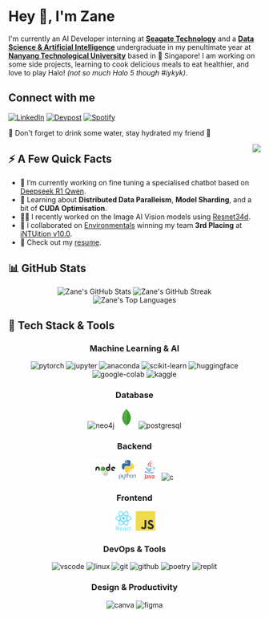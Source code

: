 <h1>Hey 👋, I'm Zane</a></h1>
<p>I'm currently an AI Developer interning at <strong><a href="https://www.seagate.com/sg/en/">Seagate Technology</a></strong> and a <strong><a href="https://www.ntu.edu.sg/education/undergraduate-programme/bachelor-of-science-in-data-science-artificial-intelligence">Data Science & Artificial Intelligence</a></strong> undergraduate in my penultimate year at <strong><a href="https://www.ntu.edu.sg/">Nanyang Technological University</a></strong> based in 📍 Singapore! I am working on some side projects, learning to cook delicious meals to eat healthier, and love to play Halo! <i>(not so much Halo 5 though #iykyk)</i>.</p>

## Connect with me

[![LinkedIn](https://img.shields.io/badge/LinkedIn-0A66C2?style=for-the-badge&logo=linkedin&logoColor=white)](https://www.linkedin.com/in/zane23yee "LinkedIn")
[![Devpost](https://img.shields.io/badge/Devpost-003E54?style=for-the-badge&logo=devpost&logoColor=white)](https://devpost.com/zazzane "Devpost")
[![Spotify](https://img.shields.io/badge/Spotify-1DB954?style=for-the-badge&logo=spotify&logoColor=white)](https://open.spotify.com/user/q2jkvuz6bpfcqzazcwonmewbk?si=YAsAFyUtTgOgK6dyVFGpnA "Spotify")


<p>🫗 Don't forget to drink some water, stay hydrated my friend 🫗</p>
<img align="right" src="https://media4.giphy.com/media/v1.Y2lkPTc5MGI3NjExeWhoMjJnN2F4aXB0cDVyYzRlZTRyODY1c3dod2xoMGowaHAyMzI5biZlcD12MV9pbnRlcm5hbF9naWZfYnlfaWQmY3Q9Zw/bxwtewdxpDuBq/giphy.gif" />
<h2>⚡️ A Few Quick Facts</h2>
<ul>
<li>🔭 I’m currently working on fine tuning a specialised chatbot based on <a href="https://huggingface.co/deepseek-ai/DeepSeek-R1-Distill-Qwen-7B">Deepseek R1 Qwen</a>.</li>
<li>🧐 Learning about <strong>Distributed Data Paralleism</strong>, <strong>Model Sharding</strong>, and a bit of <strong>CUDA Optimisation</strong>.</li>
<li>👨‍💻 I recently worked on the Image AI Vision models using <a href="https://huggingface.co/timm/resnet34d.ra2_in1k">Resnet34d</a>.</li>
<li>📝 I collaborated on <a href="https://environmentals.vercel.app/">Environmentals</a> winning my team <strong>3rd Placing</strong> at <a href="https://devpost.com/software/enviromentals">iNTUition v10.0</a>.</li>
<li>📙 Check out my <a href="https://drive.google.com/file/d/14C49cQ7cegeIZ64ieq2y-p-X4IM5FuFE/view?usp=sharing">resume</a>.</li>
</ul>

## 📊 GitHub Stats

<div align="center">
  <img src="https://github-readme-stats.vercel.app/api?username=zazzane&show_icons=true&theme=radical" alt="Zane's GitHub Stats" />
  <img src="https://github-readme-streak-stats.herokuapp.com/?user=zazzane&theme=radical" alt="Zane's GitHub Streak" />
</div>

<div align="center">
  <img src="https://github-readme-stats.vercel.app/api/top-langs/?username=zazzane&layout=compact&theme=radical" alt="Zane's Top Languages" />
</div>

<h2>🚀 Tech Stack & Tools</h2>

<div align="center">
  
  <h3>Machine Learning & AI</h3>
  <p>
    <img src="https://cdn.jsdelivr.net/gh/devicons/devicon@latest/icons/pytorch/pytorch-original.svg" alt="pytorch" width="40" height="40" />
    <img src="https://cdn.jsdelivr.net/gh/devicons/devicon@latest/icons/jupyter/jupyter-original-wordmark.svg" alt="jupyter" width="40" height="40" />
    <img src="https://cdn.jsdelivr.net/gh/devicons/devicon@latest/icons/anaconda/anaconda-original.svg" alt="anaconda" width="40" height="40" />
<!--     <img src="https://cdn.jsdelivr.net/gh/devicons/devicon@latest/icons/tensorflow/tensorflow-original.svg" alt="tensorflow" width="40" height="40" /> -->
    <img src="https://cdn.jsdelivr.net/gh/devicons/devicon@latest/icons/scikitlearn/scikitlearn-original.svg" alt="scikit-learn" width="40" height="40" />
    <img src="https://huggingface.co/front/assets/huggingface_logo-noborder.svg" alt="huggingface" width="40" height="40" />
    <img src="https://upload.wikimedia.org/wikipedia/commons/d/d0/Google_Colaboratory_SVG_Logo.svg" alt="google-colab" width="40" height="40" />
    <img src="https://cdn.jsdelivr.net/gh/devicons/devicon@latest/icons/kaggle/kaggle-original.svg" alt="kaggle" width="40" height="40" />
  </p>

  <h3>Database</h3>
  <p>
    <img src="https://cdn.jsdelivr.net/gh/devicons/devicon@latest/icons/neo4j/neo4j-original.svg" alt="neo4j" width="40" height="40" />
    <img src="https://raw.githubusercontent.com/devicons/devicon/master/icons/mongodb/mongodb-original.svg" alt="mongodb" width="40" height="40" />
    <img src="https://cdn.jsdelivr.net/gh/devicons/devicon@latest/icons/postgresql/postgresql-original-wordmark.svg" alt="postgresql" width="40" height="40" />
  </p>

  <h3>Backend</h3>
  <p>
    <img src="https://raw.githubusercontent.com/devicons/devicon/master/icons/nodejs/nodejs-original-wordmark.svg" alt="nodejs" width="40" height="40" />
    <img src="https://raw.githubusercontent.com/devicons/devicon/master/icons/python/python-original-wordmark.svg" alt="python" width="40" height="40" />
    <img src="https://raw.githubusercontent.com/devicons/devicon/master/icons/java/java-original-wordmark.svg" alt="java" width="40" height="40" />
    <img src="https://cdn.jsdelivr.net/gh/devicons/devicon@latest/icons/c/c-original.svg" alt="c" width="40" height="40" />
<!--     <img src="https://cdn.jsdelivr.net/gh/devicons/devicon@latest/icons/fastapi/fastapi-original.svg" alt="fastapi" width="40" height="40" />
    <img src="https://cdn.jsdelivr.net/gh/devicons/devicon@latest/icons/flask/flask-original.svg" alt="flask" width="40" height="40" /> -->
  </p>

  <h3>Frontend</h3>
  <p>
    <img src="https://raw.githubusercontent.com/devicons/devicon/master/icons/react/react-original-wordmark.svg" alt="react" width="40" height="40" />
    <img src="https://raw.githubusercontent.com/devicons/devicon/master/icons/javascript/javascript-original.svg" alt="javascript" width="40" height="40" />
<!--     <img src="https://cdn.jsdelivr.net/gh/devicons/devicon@latest/icons/html5/html5-original.svg" alt="html5" width="40" height="40" />
    <img src="https://cdn.jsdelivr.net/gh/devicons/devicon@latest/icons/css3/css3-original.svg" alt="css3" width="40" height="40" />
    <img src="https://cdn.jsdelivr.net/gh/devicons/devicon@latest/icons/tailwindcss/tailwindcss-original.svg" alt="tailwindcss" width="40" height="40" />
    <img src="https://cdn.jsdelivr.net/gh/devicons/devicon@latest/icons/nextjs/nextjs-original.svg" alt="nextjs" width="40" height="40" /> -->
  </p>

  <h3>DevOps & Tools</h3>
  <p>
    <img src="https://cdn.jsdelivr.net/gh/devicons/devicon@latest/icons/vscode/vscode-original.svg" alt="vscode" width="40" height="40" />
    <img src="https://cdn.jsdelivr.net/gh/devicons/devicon@latest/icons/linux/linux-original.svg" alt="linux" width="40" height="40" />
    <img src="https://cdn.jsdelivr.net/gh/devicons/devicon@latest/icons/git/git-original.svg" alt="git" width="40" height="40" />
    <img src="https://cdn.jsdelivr.net/gh/devicons/devicon@latest/icons/github/github-original.svg" alt="github" width="40" height="40" />
    <img src="https://cdn.jsdelivr.net/gh/devicons/devicon@latest/icons/poetry/poetry-original.svg" alt="poetry" width="40" height="40" />
    <img src="https://cdn.jsdelivr.net/gh/devicons/devicon@latest/icons/replit/replit-original.svg" alt="replit" width="40" height="40" />
  </p>

  <h3>Design & Productivity</h3>
  <p>
    <img src="https://cdn.jsdelivr.net/gh/devicons/devicon@latest/icons/canva/canva-original.svg" alt="canva" width="40" height="40" />
    <img src="https://cdn.jsdelivr.net/gh/devicons/devicon@latest/icons/figma/figma-original.svg" alt="figma" width="40" height="40" />
  </p>
</div>
